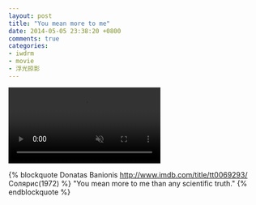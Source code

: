 ```yaml
---
layout: post
title: "You mean more to me"
date: 2014-05-05 23:38:20 +0800
comments: true
categories:
- iwdrm
- movie
- 浮光掠影
---
```


<video autoplay loop muted playsinline>
    <source src="/downloads/video/movie_clips/you_mean_more_to_me.mp4" type="video/mp4">
    <p>Your browser doesn't support this embedded video.</p>
</video>

{% blockquote Donatas Banionis http://www.imdb.com/title/tt0069293/ Солярис(1972) %}
"You mean more to me than any scientific truth."
{% endblockquote %}
